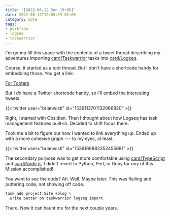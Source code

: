 ```yaml
---
title: '[2022-06-12 Sun 19:05]'
date: 2022-06-12T19:05:19-07:00
category: note
tags:
- workflow
- logseq
- taskwarrior
---
```


I'm gonna fill this space with the contents of a tweet thread describing my adventures importing [card/Taskwarrior](../../../card/Taskwarrior.md) tasks into [card/Logseq](../../../card/Logseq.md).

<!--more-->

Course, it started as a toot thread. But I don't have a shortcode handy for embedding those. You get a link:

[For Tooters](https://hackers.town/@randomgeek/108466853429885208)

But I *do* have a Twitter shortcode handy, so I'll embed the interesting tweets.

{{\< twitter user="brianwisti" id="1536113701132066820" >}}

Right, I started with Obsidian. Then I thought about how Logseq has task management features built-in. Decided to shift focus there.

Took me a bit to figure out how I wanted to link everything up. Ended up with a more cohesive graph --- to my eyes, at least.

{{\< twitter user="brianwisti" id="1536166882352455681" >}}

The secondary purpose was to get more comfortable using [card/TypeScript](../../../card/TypeScript.md) and [card/Node.js](../../../card/Node.js.md). I didn't revert to Python, Perl, or Ruby for *any* of this. Mission accomplished!

You want to *see* the code? Ah. Well. Maybe later. This was flailing and puttering code, not showing off code.

````bash
task add project:Site +blog \
  write better on taskwarrior logseq import
````

There. Now it can haunt me for the next couple years.
